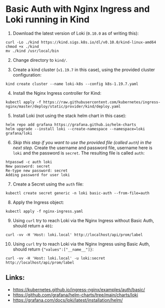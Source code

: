 # Basic Auth with Nginx Ingress and Loki running in Kind

1. Download the latest version of Loki (`0.10.0` as of writing this):
```
curl -Lo ./kind https://kind.sigs.k8s.io/dl/v0.10.0/kind-linux-amd64
chmod +x ./kind
mv ./kind /usr/local/bin
```

2. Change directory to `kind/`.

3. Create a kind cluster (`v1.19.7` in this case), using the provided cluster configuration:
```
kind create cluster --name loki-k8s --config k8s-1.19.7.yaml
```

4. Install the Nginx Ingress controller for Kind:
```
kubectl apply -f https://raw.githubusercontent.com/kubernetes/ingress-nginx/master/deploy/static/provider/kind/deploy.yaml
```

5. Install Loki (not using the stack helm chart in this case):
```
helm repo add grafana https://grafana.github.io/helm-charts
helm upgrade --install loki --create-namespace --namespace=loki grafana/loki
```

6. _Skip this step if you want to use the provided file (called `auth`) in the next step._ Create the username and password file, username here is `loki` and the password is `secret`. The resulting file is called `auth`:
```
htpasswd -c auth loki
New password: secret
Re-type new password: secret
Adding password for user loki
```

7. Create a Secret using the `auth` file:
```
kubectl create secret generic -n loki basic-auth --from-file=auth
```

8. Apply the Ingress object:
``` 
kubectl apply -f nginx-ingress.yaml
```

9. Using `curl` try to reach Loki via the Nginx Ingress without Basic Auth, should return a `401`:
```
curl -vv -H 'Host: loki.local' http://localhost/api/prom/label
```

10. Using `curl` try to reach Loki via the Nginx Ingress using Basic Auth, should return `{"values":["__name__"]}`:
```
curl -vv -H 'Host: loki.local' -u loki:secret http://localhost/api/prom/label
```

## Links:
* https://kubernetes.github.io/ingress-nginx/examples/auth/basic/
* https://github.com/grafana/helm-charts/tree/main/charts/loki
* https://grafana.com/docs/loki/latest/installation/helm/